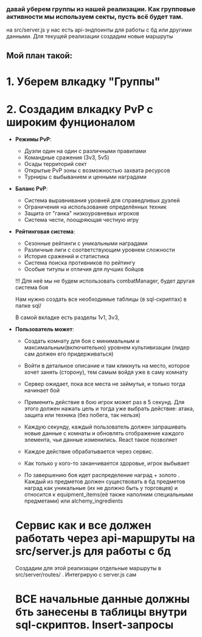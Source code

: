 ### давай уберем группы из нашей реализации. Как групповые активности мы используем секты, пусть всё будет там.

на src/server.js у нас есть api-эндпоинты для работы с бд или другими данными. Для текущей реализации создадим новые маршруты

## Мой план такой:

# 1. Уберем влкадку "Группы"
# 2. Создадим влкадку PvP с широким фунционалом

  - **Режимы PvP**:
    * Дуэли один на один с различными правилами
    * Командные сражения (3v3, 5v5)
    * Осады территорий сект
    * Открытые PvP зоны с возможностью захвата ресурсов
    * Турниры с выбыванием и ценными наградами
  
  - **Баланс PvP**:
    * Система выравнивания уровней для справедливых дуэлей
    * Ограничения на использование определённых техник
    * Защита от "ганка" низкоуровневых игроков
    * Система чести, поощряющая честную игру
  
  - **Рейтинговая система**:
    * Сезонные рейтинги с уникальными наградами
    * Различные лиги с соответствующим уровнем сложности
    * История сражений и статистика
    * Система поиска противников по рейтингу
    * Особые титулы и отличия для лучших бойцов

    !!! Для неё мы не будем использовать combatManager, будет другая система боя

    Нам нужно создать все необходимые таблицы (в sql-скриптах) в папке sql/

    В самой вкладке есть разделы 1v1, 3v3,
  - **Пользователь может**:
    * Создать комнату для боя c минимальным и максимальным(включительно) уровнем культивизации (лидер сам должен его придерживаться)

    * Войти в детальное описание и там кликнуть на место, которое хочет занять (сторону), тем самым войдя уже в саму комнату
    
    - Сервер ожидает, пока все места не займутья, и только тогда начинает бой
    - Применить действие в бою игрок может раз в 5 секунд. Для этого должен нажать цель и тогда уже выбрать действие: атака, защита или техника (без побега, так нельзя)

    - Каждую секунду, каждый пользователь должен запрашивать новые данные с комнаты и обновлять отображение каждого элемента, чьи данные изменились. React такое позволяет 
    - Каждое действие обрабатывается через сервис. 
    - Как только у кого-то заканчивается здоровье, игрок выбывает
    - По завершению боя идет распределение наград + золото . Каждый из предметов должен существовать в бд предметов наград как уникальные (их не должно быть у торговцев) и относится к equipment_items(её также наполним специальными предметами) или alchemy_ingredients

    # Сервис как и все должен работать через api-маршруты на src/server.js для работы с бд
    Создадим для этой реализации отдельные маршруты в src/server/routes/ . Интегрирую с server.js сам
    # ВСЕ начальные данные должны бть занесены в таблицы внутри sql-скриптов. Insert-запросы
    




